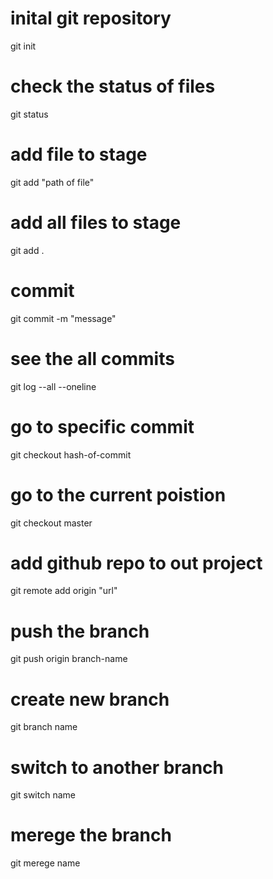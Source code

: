 # inital git repository
git init

# check the status of files
git status

# add file to stage
git add "path of file"

# add all files to stage
git add .

# commit 
git commit -m "message"

# see the all commits
git log --all --oneline

# go to specific commit
git checkout hash-of-commit

# go to the current poistion
git checkout master

# add github repo to out project
git remote add origin "url"

# push the branch
git push origin branch-name

# create new branch
git branch name

# switch to another branch
git switch name

# merege the branch
<!-- first go to destination of merege -->
git merege name








